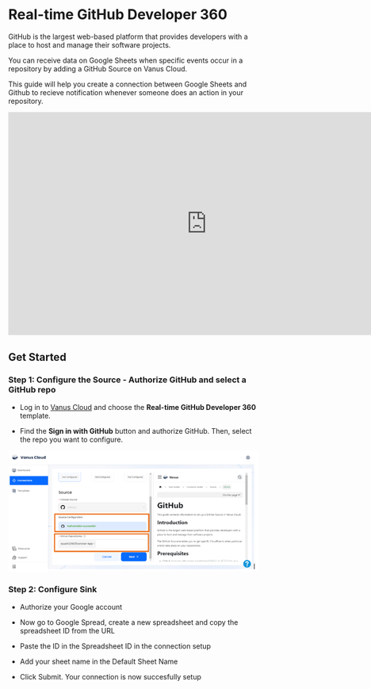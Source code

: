 # Real-time GitHub Developer 360

GitHub is the largest web-based platform that provides developers with a place to host and manage their software projects.

You can receive data on Google Sheets when specific events occur in a repository by adding a GitHub Source on Vanus Cloud.

This guide will help you create a connection between Google Sheets and Github to recieve notification whenever someone does an action in your repository.

<iframe
  width="800"
  height="450"
  src="https://www.youtube.com/watch?v=6Mvl7zRwNA0"
  title="YouTube video player"
  frameBorder="0"
  allowFullScreen={true}
  allow="accelerometer; autoplay; clipboard-write; encrypted-media; gyroscope; picture-in-picture; web-share"
></iframe>

## Get Started

### Step 1: Configure the Source - Authorize GitHub and select a GitHub repo

- Log in to [Vanus Cloud](https://cloud.vanus.ai/) and choose the **Real-time GitHub Developer 360** template.

- Find the **Sign in with GitHub** button and authorize GitHub. Then, select the repo you want to configure.

![1.png](imgs/github-issue-discord-1.PNG)

### Step 2: Configure Sink

- Authorize your Google account

- Now go to Google Spread, create a new spreadsheet and copy the spreadsheet ID from the URL

- Paste the ID in the Spreadsheet ID in the connection setup

- Add your sheet name in the Default Sheet Name

- Click Submit. Your connection is now succesfully setup

